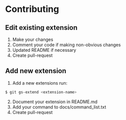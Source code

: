 # Contributing

## Edit existing extension

1. Make your changes
2. Comment your code if making non-obvious changes
2. Updated README if necessary
3. Create pull-request


## Add new extension

1. Add a new extensions run:
```bash
$ git gs-extend <extension-name>
```
2. Document your extension in README.md
3. Add your command to docs/command_list.txt
4. Create pull-request
